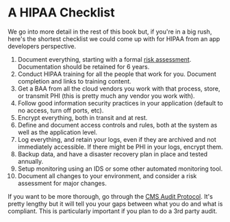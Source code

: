 # A HIPAA Checklist

We go into more detail in the rest of this book but, if you're in a big rush, here's the shortest checklist we could come up with for HIPAA from an app developers perspective.

1. Document everything, starting with a formal [risk assessment](http://www.cms.gov/Research-Statistics-Data-and-Systems/CMS-Information-Technology/InformationSecurity/downloads/IS_RA_Procedure.pdf). Documentation should be retained for 6 years.
2. Conduct HIPAA training for all the people that work for you. Document completion and links to training content.
1. Get a BAA from all the cloud vendors you work with that process, store, or transmit PHI (this is pretty much any vendor you work with).
2. Follow good information security practices in your application (default to no access, turn off ports, etc).
3. Encrypt everything, both in transit and at rest.
4. Define and document access controls and rules, both at the system as well as the application level.
5. Log everything, and retain your logs, even if they are archived and not immediately accessible. If there might be PHI in your logs, encrypt them.
6. Backup data, and have a disaster recovery plan in place and tested annually.
7. Setup monitoring using an IDS or some other automated monitoring tool.
8. Document all changes to your environment, and consider a risk assessment for major changes.

If you want to be more thorough, go through the [CMS Audit Protocol](http://www.hhs.gov/ocr/privacy/hipaa/enforcement/audit/protocol.html). It's pretty lengthy but it will tell you your gaps between what you do and what is compliant. This is particularly important if you plan to do a 3rd party audit.

